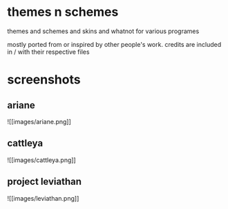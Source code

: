 themes n schemes
================

themes and schemes and skins and whatnot for various programes

mostly ported from or inspired by other people's work. credits are included in
/ with their respective files


screenshots
===========

ariane
------

![[images/ariane.png]]

cattleya
--------

![[images/cattleya.png]]

project leviathan
-----------------

![[images/leviathan.png]]

